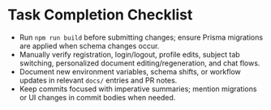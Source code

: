 # Task Completion Checklist
- Run `npm run build` before submitting changes; ensure Prisma migrations are applied when schema changes occur.
- Manually verify registration, login/logout, profile edits, subject tab switching, personalized document editing/regeneration, and chat flows.
- Document new environment variables, schema shifts, or workflow updates in relevant `docs/` entries and PR notes.
- Keep commits focused with imperative summaries; mention migrations or UI changes in commit bodies when needed.